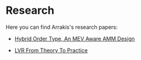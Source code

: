 # Research

Here you can find Arrakis's research papers:

- [Hybrid Order Type, An MEV Aware AMM Design](https://github.com/ArrakisFinance/research/blob/main/HOTAMM-Whitepaper.pdf)

- [LVR From Theory To Practice](https://github.com/ArrakisFinance/research/blob/main/LVR-from-Theory-to-Practice.pdf)
